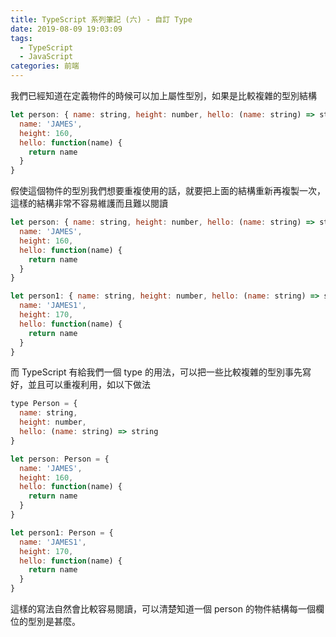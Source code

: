 ```yaml
---
title: TypeScript 系列筆記 (六) - 自訂 Type
date: 2019-08-09 19:03:09
tags: 
  - TypeScript
  - JavaScript
categories: 前端
---
```


我們已經知道在定義物件的時候可以加上屬性型別，如果是比較複雜的型別結構

``` JavaScript
let person: { name: string, height: number, hello: (name: string) => string } = {
  name: 'JAMES',
  height: 160,
  hello: function(name) {
    return name
  }
}
```

假使這個物件的型別我們想要重複使用的話，就要把上面的結構重新再複製一次，這樣的結構非常不容易維護而且難以閱讀

``` JavaScript
let person: { name: string, height: number, hello: (name: string) => string } = {
  name: 'JAMES',
  height: 160,
  hello: function(name) {
    return name
  }
}

let person1: { name: string, height: number, hello: (name: string) => string } = {
  name: 'JAMES1',
  height: 170,
  hello: function(name) {
    return name
  }
}
```

而 TypeScript 有給我們一個 type 的用法，可以把一些比較複雜的型別事先寫好，並且可以重複利用，如以下做法

``` JavaScript
type Person = {
  name: string, 
  height: number, 
  hello: (name: string) => string 
}

let person: Person = {
  name: 'JAMES',
  height: 160,
  hello: function(name) {
    return name
  }
}

let person1: Person = {
  name: 'JAMES1',
  height: 170,
  hello: function(name) {
    return name
  }
}

```

這樣的寫法自然會比較容易閱讀，可以清楚知道一個 person 的物件結構每一個欄位的型別是甚麼。